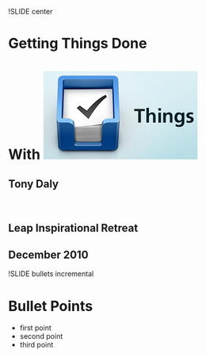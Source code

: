 !SLIDE center
# Getting Things Done #
# With ![Things](things.png) #

## Tony Daly

<br />


## Leap Inspirational Retreat
## December 2010

!SLIDE bullets incremental
# Bullet Points #

* first point
* second point
* third point
